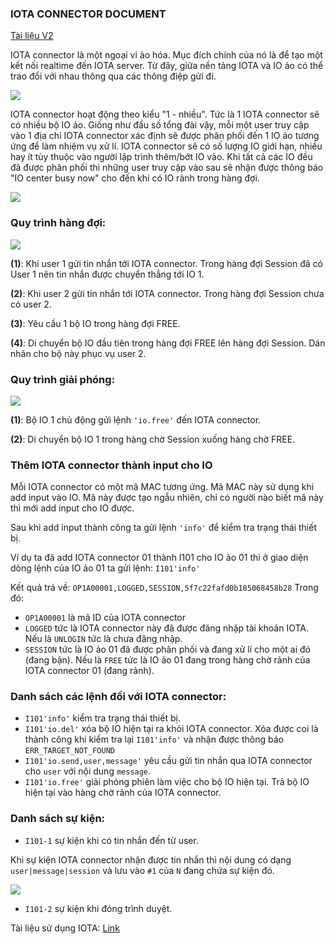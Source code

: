 ### IOTA CONNECTOR DOCUMENT
[Tài liệu V2](https://github.com/VSYS-DevTeam/IOTA-VTConnector)

IOTA connector là một ngoại vi ảo hóa. Mục đích chính của nó là để tạo một kết nối realtime đến IOTA server. Từ đây, giữa nền tảng IOTA và IO ảo có thể trao đổi với nhau thông qua các thông điệp gửi đi.

![](https://oustittl.sirv.com/iota-connector/IOTA.png?w=800)

IOTA connector hoạt động theo kiểu "1 - nhiều". Tức là 1 IOTA connector sẽ có nhiều bộ IO ảo. Giống như đầu số tổng đài vậy, mỗi một user truy cập vào 1 địa chỉ IOTA connector xác định sẽ được phân phối đến 1 IO ảo tương ứng để làm nhiệm vụ xử lí. IOTA connector sẽ có số lượng IO giới hạn, nhiều hay ít tùy thuộc vào người lập trình thêm/bớt IO vào. Khi tất cả các IO đều đã được phân phối thì những user truy cập vào sau sẽ nhận được thông báo "IO center busy now" cho đến khi có IO rảnh trong hàng đợi.

![](https://oustittl.sirv.com/iota-connector/IOTA-BUSY.png?w=800)

### Quy trình hàng đợi:

![](https://oustittl.sirv.com/iota-connector/IOTA-ADD-QUEUE.png)

**(1)**: Khi user 1 gửi tin nhắn tới IOTA connector. Trong hàng đợi Session đã có User 1 nên tin nhắn được chuyển thẳng tới IO 1.

**(2)**: Khi user 2 gửi tin nhắn tới IOTA connector. Trong hàng đợi Session chưa có user 2.

**(3)**: Yêu cầu 1 bộ IO trong hàng đợi FREE.

**(4)**: Di chuyển bộ IO đầu tiên trong hàng đợi FREE lên hàng đợi Session. Dán nhãn cho bộ này phục vụ user 2.

### Quy trình giải phóng:

![](https://oustittl.sirv.com/iota-connector/IOTA-FREE-QUEUE.png)

**(1)**: Bộ IO 1 chủ động gửi lệnh `'io.free'` đến IOTA connector.

**(2)**: Di chuyển bộ IO 1 trong hàng chờ Session xuống hàng chờ FREE.

### Thêm IOTA connector thành input cho IO

Mỗi IOTA connector có một mã MAC tương ứng. Mã MAC này sử dụng khi add input vào IO. Mã này được tạo ngẫu nhiên, chỉ có người nào biết mã này thì mới add input cho IO được.

Sau khi add input thành công ta gửi lệnh `'info'` để kiểm tra trạng thái thiết bị.

Ví dụ ta đã add IOTA connector 01 thành I101 cho IO ảo 01 thì ở giao diện dòng lệnh của IO ảo 01 ta gửi lệnh: `I101'info'`

Kết quả trả về: `OP1A00001,LOGGED,SESSION,5f7c22fafd0b185068458b28`
Trong đó:

- `OP1A00001` là mã ID của IOTA connector
- `LOGGED` tức là IOTA connector này đã được đăng nhập tài khoản IOTA. Nếu là `UNLOGIN` tức là chưa đăng nhập.
- `SESSION` tức là IO ảo 01 đã được phân phối và đang xử lí cho một ai đó (đang bận). Nếu là `FREE` tức là IO ảo 01 đang trong hàng chờ rảnh của IOTA connector 01 (đang rảnh).

### Danh sách các lệnh đối với IOTA connector:

- `I101'info'` kiểm tra trạng thái thiết bị.
- `I101'io.del'` xóa bộ IO hiện tại ra khỏi IOTA connector. Xóa được coi là thành công khi kiểm tra lại `I101'info'` và nhận được thông báo `ERR_TARGET_NOT_FOUND`
- `I101'io.send,user,message'` yêu cầu gửi tin nhắn qua IOTA connector cho `user` với nội dung `message`.
- `I101'io.free'` giải phóng phiên làm việc cho bộ IO hiện tại. Trả bộ IO hiện tại vào hàng chờ rảnh của IOTA connector.

### Danh sách sự kiện:

- `I101-1` sự kiện khi có tin nhắn đến từ user.

Khi sự kiện IOTA connector nhận được tin nhắn thì nội dung có dạng `user|message|session` và lưu vào `#1` của `N` đang chứa sự kiện đó.

![](https://oustittl.sirv.com/iota-connector/IOTA-MSG.png)

- `I101-2` sự kiện khi đóng trình duyệt.

Tài liệu sử dụng IOTA:
[Link](https://github.com/nghuyy/iota/blob/main/VirtualIO.md)
